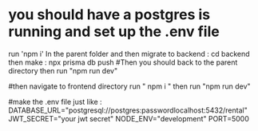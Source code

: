 # you should have a postgres is running and set up the .env file
run 'npm i' In the parent folder and then migrate to backend : 
cd backend then make : 
npx prisma db push
#Then you should back to the parent directory
then run "npm run dev"

#then navigate to frontend directory
    run    " npm i "
then run      "npm run dev"

#make the .env file just like :  DATABASE_URL="postgresql://postgres:passwordlocalhost:5432/rental"
JWT_SECRET="your jwt secret"
NODE_ENV="development"
PORT=5000
